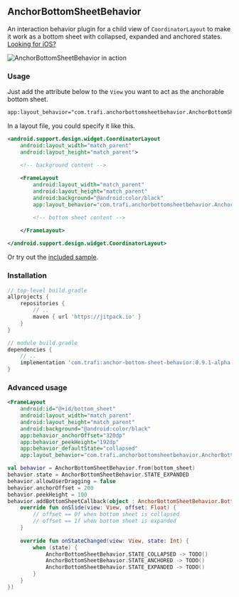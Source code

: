 ## AnchorBottomSheetBehavior

An interaction behavior plugin for a child view of `CoordinatorLayout` to make it work as a
bottom sheet with collapsed, expanded and anchored states. [Looking for iOS?][slide-outable-ios]

![AnchorBottomSheetBehavior in action][sample-gif]

### Usage
Just add the attribute below to the `View` you want to act as the anchorable bottom sheet.
```xml
app:layout_behavior="com.trafi.anchorbottomsheetbehavior.AnchorBottomSheetBehavior"
```

In a layout file, you could specify it like this.
```xml
<android.support.design.widget.CoordinatorLayout
    android:layout_width="match_parent"
    android:layout_height="match_parent">
    
    <!-- background content -->

    <FrameLayout
        android:layout_width="match_parent"
        android:layout_height="match_parent"
        android:background="@android:color/black"
        app:layout_behavior="com.trafi.anchorbottomsheetbehavior.AnchorBottomSheetBehavior">

        <!-- bottom sheet content -->

    </FrameLayout>
        
</android.support.design.widget.CoordinatorLayout>
```
Or try out the [included sample][sample].

### Installation
```groovy
// top-level build.gradle
allprojects {
    repositories {
        // ..
        maven { url 'https://jitpack.io' }
    }
}

// module build.gradle
dependencies {
    // ..
    implementation 'com.trafi:anchor-bottom-sheet-behavior:0.9.1-alpha'
}
```


### Advanced usage
```xml
<FrameLayout
    android:id="@+id/bottom_sheet"
    android:layout_width="match_parent"
    android:layout_height="match_parent"
    android:background="@android:color/black"
    app:behavior_anchorOffset="320dp"
    app:behavior_peekHeight="192dp"
    app:behavior_defaultState="collapsed"
    app:layout_behavior="com.trafi.anchorbottomsheetbehavior.AnchorBottomSheetBehavior">
```

```kotlin
val behavior = AnchorBottomSheetBehavior.from(bottom_sheet)
behavior.state = AnchorBottomSheetBehavior.STATE_EXPANDED
behavior.allowUserDragging = false
behavior.anchorOffset = 200
behavior.peekHeight = 100
behavior.addBottomSheetCallback(object : AnchorBottomSheetBehavior.BottomSheetCallback() {
    override fun onSlide(view: View, offset: Float) {
        // offset == 0f when bottom sheet is collapsed
        // offset == 1f when bottom sheet is expanded
    }
    
    override fun onStateChanged(view: View, state: Int) {
        when (state) {
            AnchorBottomSheetBehavior.STATE_COLLAPSED -> TODO()
            AnchorBottomSheetBehavior.STATE_ANCHORED -> TODO()
            AnchorBottomSheetBehavior.STATE_EXPANDED -> TODO()
        }
    }
})
```


[slide-outable-ios]: https://github.com/trafi/SlideOutable
[sample]: https://github.com/trafi/anchor-bottom-sheet-behavior/tree/master/sample
[sample-gif]: http://i.giphy.com/l2JhIAM4Osl5MdZV6.gif
